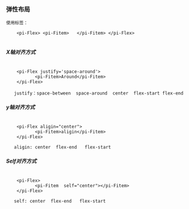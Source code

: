 ### 弹性布局
```
使用标签：

    <pi-Flex> <pi-Fitem>   </pi-Fitem> </pi-Flex>


```



##### X轴对齐方式
```
   
    <pi-Flex justify='space-around'>
           <pi-Fitem>Around</pi-Fitem>
    </pi-Flex>

   justify：space-between  space-around  center  flex-start flex-end
```



##### y轴对齐方式
```
 
    <pi-Flex aligin="center">
           <pi-Fitem>aligin</pi-Fitem>
    </pi-Flex>

   aligin: center  flex-end   flex-start
```



##### Self对齐方式
```
 
    <pi-Flex>
           <pi-Fitem  self="center"></pi-Fitem>
    </pi-Flex>

   self: center  flex-end   flex-start
```